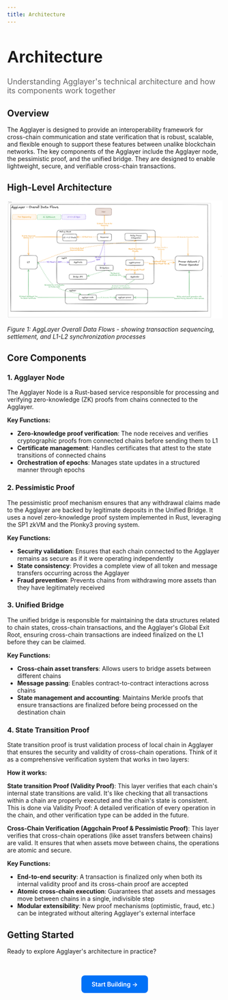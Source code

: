 ```yaml
---
title: Architecture
---
```


<!-- Page Header Component -->
<h1 style="text-align: left; font-size: 38px; font-weight: 700; font-family: 'Inter Tight', sans-serif;">
  Architecture
</h1>

<div style="text-align: left; margin: 0.5rem 0;">
  <p style="font-size: 18px; color: #666; max-width: 600px; margin: 0;">
    Understanding Agglayer's technical architecture and how its components work together
  </p>
</div>

## Overview

The Agglayer is designed to provide an interoperability framework for cross-chain communication and state verification that is robust, scalable, and flexible enough to support these features between unalike blockchain networks. The key components of the Agglayer include the Agglayer node, the pessimistic proof, and the unified bridge. They are designed to enable lightweight, secure, and verifiable cross-chain transactions.

## High-Level Architecture

![AggLayer Overall Data Flows](../../img/architecture.png)

*Figure 1: AggLayer Overall Data Flows - showing transaction sequencing, settlement, and L1-L2 synchronization processes*

## Core Components

### 1. Agglayer Node

The Agglayer Node is a Rust-based service responsible for processing and verifying zero-knowledge (ZK) proofs from chains connected to the Agglayer.

**Key Functions:**

- **Zero-knowledge proof verification**: The node receives and verifies cryptographic proofs from connected chains before sending them to L1
- **Certificate management**: Handles certificates that attest to the state transitions of connected chains
- **Orchestration of epochs**: Manages state updates in a structured manner through epochs

### 2. Pessimistic Proof

The pessimistic proof mechanism ensures that any withdrawal claims made to the Agglayer are backed by legitimate deposits in the Unified Bridge. It uses a novel zero-knowledge proof system implemented in Rust, leveraging the SP1 zkVM and the Plonky3 proving system.

**Key Functions:**

- **Security validation**: Ensures that each chain connected to the Agglayer remains as secure as if it were operating independently
- **State consistency**: Provides a complete view of all token and message transfers occurring across the Agglayer
- **Fraud prevention**: Prevents chains from withdrawing more assets than they have legitimately received

### 3. Unified Bridge

The unified bridge is responsible for maintaining the data structures related to chain states, cross-chain transactions, and the Agglayer's Global Exit Root, ensuring cross-chain transactions are indeed finalized on the L1 before they can be claimed.

**Key Functions:**

- **Cross-chain asset transfers**: Allows users to bridge assets between different chains
- **Message passing**: Enables contract-to-contract interactions across chains
- **State management and accounting**: Maintains Merkle proofs that ensure transactions are finalized before being processed on the destination chain

### 4. State Transition Proof

State transition proof is trust validation process of local chain in Agglayer that ensures the security and validity of cross-chain operations. Think of it as a comprehensive verification system that works in two layers:

**How it works:**

**State transition Proof (Validity Proof)**: This layer verifies that each chain's internal state transitions are valid. It's like checking that all transactions within a chain are properly executed and the chain's state is consistent. This is done via Validity Proof: A detailed verification of every operation in the chain, and other verification type can be added in the future.

**Cross-Chain Verification (Aggchain Proof & Pessimistic Proof)**: This layer verifies that cross-chain operations (like asset transfers between chains) are valid. It ensures that when assets move between chains, the operations are atomic and secure.

**Key Functions:**

- **End-to-end security**: A transaction is finalized only when both its internal validity proof and its cross-chain proof are accepted
- **Atomic cross-chain execution**: Guarantees that assets and messages move between chains in a single, indivisible step
- **Modular extensibility**: New proof mechanisms (optimistic, fraud, etc.) can be integrated without altering Agglayer's external interface

## Getting Started

Ready to explore Agglayer's architecture in practice?

<!-- CTA Button Component -->
<div style="text-align: center; margin: 3rem 0;">
  <a href="/agglayer/get-started/quickstart/" style="background: #0071F7; color: white; padding: 12px 24px; border-radius: 8px; text-decoration: none; font-weight: 600; display: inline-block;">
    Start Building →
  </a>
</div>